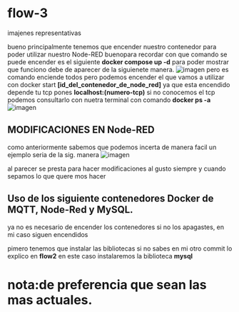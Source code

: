 # flow-3
imajenes representativas 

bueno principalmente tenemos que encender nuestro contenedor para poder utilizar nuestro Node-RED buenopara recordar con que comando se puede encender es el siguiente
**docker compose up -d**
para poder mostrar que funciono debe de aparecer de la siguienete manera.
![imagen](https://github.com/URIEL0ARTURO0DOMINGUEZ0VELAZQUEZ/flow-3/assets/136390705/3f0c1ece-d2c6-44b4-82fb-9126ff7038f2)
pero es comando enciende todos pero podemos encender el que vamos a utilizar con docker start **[id_del_contenedor_de_node_red]**
ya que esta encendido depende tu tcp pones **localhost:(numero-tcp)**
si no conocemos el tcp podemos consultarlo con nuetra terminal con comando **docker ps -a**
![imagen](https://github.com/URIEL0ARTURO0DOMINGUEZ0VELAZQUEZ/flow-3/assets/136390705/7fa3a708-ee3e-4eb2-b7cc-90a5d08d326e)

## MODIFICACIONES EN Node-RED

como anteriormente sabemos que podemos incerta de manera facil 
un ejemplo seria de la sig. manera 
![imagen](https://github.com/URIEL0ARTURO0DOMINGUEZ0VELAZQUEZ/flow-3/assets/136390705/28eccc40-e863-4757-8311-9450eea4493b)

al parecer se presta para hacer modificaciones al gusto siempre y cuando sepamos lo que quere mos hacer 

## Uso de  los siguiente contenedores Docker de MQTT, Node-Red y MySQL.

ya no es necesario de encender los contenedores si no los apagastes, en mi caso siguen encendidos

pimero tenemos que instalar las  bibliotecas si no sabes en  mi otro commit lo explico en **flow2**
en este caso instalaremos la biblioteca **mysql**
# nota:de preferencia que sean las mas actuales.
